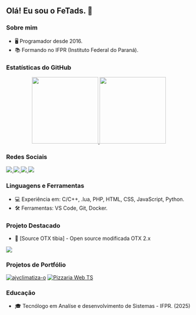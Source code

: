 ## Olá! Eu sou o FeTads. 👋

### Sobre mim
- 🖥️ Programador desde 2016.
- 📚 Formando no IFPR (Instituto Federal do Paraná).

### Estatísticas do GitHub
<div align="center">
  <a href="https://github.com/FeTads">
    <img height="180em" src="https://github-readme-stats.vercel.app/api?username=FeTads&show_icons=true&theme=dark&include_all_commits=true&count_private=true"/>
    <img height="180em" src="https://github-readme-stats.vercel.app/api/top-langs/?username=FeTads&layout=compact&langs_count=7&theme=dark"/>
  </a>
</div>

### Redes Sociais
<div> 
  <a href="https://www.instagram.com/feetads/" target="_blank">
    <img src="https://img.shields.io/badge/-Instagram-%23E4405F?style=for-the-badge&logo=instagram&logoColor=white" target="_blank">
  </a>
  <a href="https://www.twitch.tv/fetads" target="_blank">
    <img src="https://img.shields.io/badge/Twitch-9146FF?style=for-the-badge&logo=twitch&logoColor=white" target="_blank">
  </a>
  <a href="https://discord.gg/fYwc9rVJBr" target="_blank">
    <img src="https://img.shields.io/badge/Discord-7289DA?style=for-the-badge&logo=discord&logoColor=white" target="_blank">
  </a> 
  <a href="mailto:felps18.08@gmail.com">
    <img src="https://img.shields.io/badge/-Gmail-%23333?style=for-the-badge&logo=gmail&logoColor=white" target="_blank">
  </a> 
</div>

### Linguagens e Ferramentas
- 💻 Experiência em: C/C++, .lua, PHP, HTML, CSS, JavaScript, Python.
- 🛠️ Ferramentas: VS Code, Git, Docker.

### Projeto Destacado
- 🚀 [Source OTX tibia] - Open source modificada OTX 2.x
<div>
  <a href="https://github.com/FeTads/otxserver" target="_blank">
    <img src="https://img.shields.io/badge/SourceOTX-%20%F0%9F%9A%80-brightgreen?style=for-the-badge" target="_blank">
  </a>
</div>

### Projetos de Portfólio
[![ajvclimatiza-o](https://img.shields.io/badge/ajvclimatiza-o-%20%F0%9F%9A%80-brightgreen?style=for-the-badge)](https://fetads.github.io/ajvclimatiza-o/)
[![Pizzaria Web TS](https://img.shields.io/badge/Pizzaria%20Web%20TS-%20%F0%9F%9A%80-brightgreen?style=for-the-badge)](https://github.com/FeTads/pizzaria-web-ts)

### Educação
- 🎓 Tecnólogo em Analíse e desenvolvimento de Sistemas - IFPR. (2025)
